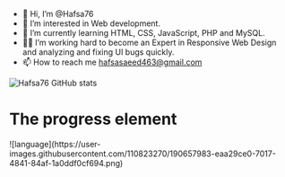 - 👋 Hi, I’m @Hafsa76
- 👀 I’m interested in Web development.
- 🌱 I’m currently learning HTML, CSS, JavaScript, PHP and MySQL.
- 👩‍💻 I’m working hard to become an Expert in Responsive Web Design and analyzing and fixing UI bugs quickly.
- 📫 How to reach me hafsasaeed463@gmail.com

<!---
Hafsa76/Hafsa76 is a ✨ special ✨ repository because its `README.md` (this file) appears on your GitHub profile.
You can click the Preview link to take a look at your changes.
--->
<!-- [![Hafsa76 GitHub stats](https://github-readme-stats.vercel.app/api?username=Hafsa76)](https://github.com/Hafsa76/github-readme-stats)
![Anurag's GitHub stats](https://github-readme-stats.vercel.app/api?username=anuraghazra&hide=contribs,prs)
![Anurag's GitHub stats](https://github-readme-stats.vercel.app/api?username=anuraghazra&count_private=true)
![Anurag's GitHub stats](https://github-readme-stats.vercel.app/api?username=anuraghazra&show_icons=true) -->
![Hafsa76 GitHub stats](https://github-readme-stats.vercel.app/api?username=Hafsa76&show_icons=true&theme=radical)



 <h1>The progress element</h1>
![language](https://user-images.githubusercontent.com/110823270/190657983-eaa29ce0-7017-4841-84af-1a0ddf0cf694.png)







<!-- &bg_color=DEG,COLOR1,COLOR2,COLOR3...COLOR10 -->
<!-- [![Readme Card](https://github-readme-stats.vercel.app/api/pin/?username=Hafsa76&repo=Hafsa76)](https://github.com/Hafsa76/Hafsa76) -->
<!-- [![Top Langs](https://github-readme-stats.vercel.app/api/top-langs/?username=anuraghazra)](https://github.com/anuraghazra/github-readme-stats) -->
<!-- [![Top Langs](https://github-readme-stats.vercel.app/api/top-langs/?username=Hafsa76&layout=compact)](https://github.com/Hafsa76/Hafsa76) -->
<!-- [![Top Langs](https://github-readme-stats.vercel.app/api/top-langs/?username=anuraghazra&layout=compact)](https://github.com/anuraghazra/github-readme-stats) -->
<!-- [![Top Langs](https://github-readme-stats.vercel.app/api/top-langs/?username=anuraghazra&langs_count=5)](https://github.com/anuraghazra/github-readme-stats) -->
<!-- <a href="https://github.com/anuraghazra/github-readme-stats">
  <img align="center" src="https://github-readme-stats.vercel.app/api/pin/?username=anuraghazra&repo=github-readme-stats" />
</a>
<a href="https://github.com/anuraghazra/convoychat">
  <img align="center" src="https://github-readme-stats.vercel.app/api/pin/?username=anuraghazra&repo=convoychat" />
</a>
 -->
